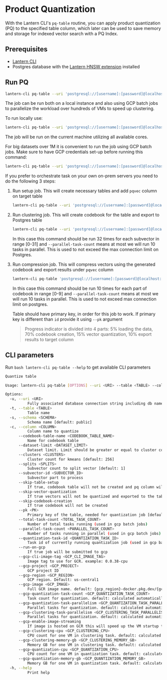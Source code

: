 # Product Quantization

With the Lantern CLI's `pq-table` routine, you can apply product quantization (PQ) to the specified table column, which later can be used to save memory and storage for indexed vector search with a PQ Index.

## Prerequisites

- [Lantern CLI](/docs/lantern-cli/install)
- Postgres database with the [Lantern HNSW extension](/docs/lantern-hnsw/install) installed

## Run PQ

```bash
lantern-cli pq-table --uri 'postgresql://[username]:[password]@localhost:5432/[db]' --table "sift1m" --column "v" --clusters 256 --splits 32
```

The job can be run both on a local instance and also using GCP batch jobs to parallelize the workload over hundreds of VMs to speed up clustering.

To run locally use:

```bash
lantern-cli pq-table --uri 'postgresql://[username]:[password]@localhost:5432/[db]' --table "sift1m" --column "v" --clusters 256 --splits 32
```

The job will be run on the current machine utilizing all available cores.

For big datasets over 1M it is convenient to run the job using GCP batch jobs. Make sure to have GCP credentials set-up before running this command:

```bash
lantern-cli pq-table --uri 'postgresql://[username]:[password]@localhost:5432/[db]' --table "sift1m" --column "v" --clusters 256 --splits 32 --run-on-gcp
```

If you prefer to orchestrate task on your own on-prem servers you need to do the following 3 steps:

1. Run setup job. This will create necessary tables and add `pqvec` column on target table

   ```bash
   lantern-cli pq-table --uri 'postgresql://[username]:[password]@localhost:5432/[db]' --table "sift1m" --column "v" --clusters 256 --splits 32 --skip-codebook-creation  --skip-vector-compression
   ```

2. Run clustering job. This will create codebook for the table and export to Postgres table

   ```bash
   lantern-cli pq-table --uri 'postgresql://[username]:[password]@localhost:5432/[db]' --table "sift1m" --column "v" --clusters 256 --splits 32 --skip-table-setup  --skip-vector-compression --parallel-task-count 10 --subvector-id 0
   ```

   In this case this command should be run 32 times for each subvector in range [0-31] and `--parallel-task-count` means at most we will run 10 tasks in parallel. This is used to not exceed the max connection limit on Postgres.

3. Run compression job. This will compress vectors using the generated codebook and export results under `pqvec` column

   ```bash
   lantern-cli pq-table 'postgresql://[username]:[password]@localhost:5432/[db]' --table "sift1m" --column "v" --clusters 256 --splits 32 --skip-table-setup --skip-codebook-creation --parallel-task-count 10 --total-task-count 10 --compression-task-id 0
   ```

   In this case this command should be run 10 times for each part of codebook in range [0-9] and `--parallel-task-count` means at most we will run 10 tasks in parallel. This is used to not exceed max connection limit on postgres.

   Table should have primary key, in order for this job to work. If primary key is different than `id` provide it using `--pk` argument

   > Progress indicator is divided into 4 parts: 5% loading the data, 70% codebook creation, 15% vector quantization, 10% export results to target column

## CLI parameters

Run `bash lantern-cli pq-table --help` to get available CLI parameters

```bash
Quantize table

Usage: lantern-cli pq-table [OPTIONS] --uri <URI> --table <TABLE> --column <COLUMN>

Options:
  -u, --uri <URI>
          Fully associated database connection string including db name
  -t, --table <TABLE>
          Table name
  -s, --schema <SCHEMA>
          Schema name [default: public]
  -c, --column <COLUMN>
          Column name to quantize
      --codebook-table-name <CODEBOOK_TABLE_NAME>
          Name for codebook table
      --dataset-limit <DATASET_LIMIT>
          Dataset limit. Limit should be greater or equal to cluster count
      --clusters <CLUSTERS>
          Cluster count for kmeans [default: 256]
      --splits <SPLITS>
          Subvector count to split vector [default: 1]
      --subvector-id <SUBVECTOR_ID>
          Subvector part to process
      --skip-table-setup
          If true, codebook table will not be created and pq column will not be added to table. So they should be set up externally
      --skip-vector-quantization
          If true vectors will not be quantized and exported to the table
      --skip-codebook-creation
          If true codebook will not be created
      --pk <PK>
          Primary key of the table, needed for quantization job [default: id]
      --total-task-count <TOTAL_TASK_COUNT>
          Number of total tasks running (used in gcp batch jobs)
      --parallel-task-count <PARALLEL_TASK_COUNT>
          Number of tasks running in parallel (used in gcp batch jobs)
      --quantization-task-id <QUANTIZATION_TASK_ID>
          Task id of currently running quantization job (used in gcp batch jobs)
      --run-on-gcp
          If true job will be submitted to gcp
      --gcp-cli-image-tag <GCP_CLI_IMAGE_TAG>
          Image tag to use for GCR. example: 0.0.38-cpu
      --gcp-project <GCP_PROJECT>
          GCP project ID
      --gcp-region <GCP_REGION>
          GCP region. Default: us-central1
      --gcp-image <GCP_IMAGE>
          Full GCR image name. default: {gcp_region}-docker.pkg.dev/{gcp_project_id}/lanterndata/lantern-cli:{gcp_cli_image_tag}
      --gcp-quantization-task-count <GCP_QUANTIZATION_TASK_COUNT>
          Task count for quantization. default: calculated automatically based on dataset size
      --gcp-quantization-task-parallelism <GCP_QUANTIZATION_TASK_PARALLELISM>
          Parallel tasks for quantization. default: calculated automatically based on max connections
      --gcp-clustering-task-parallelism <GCP_CLUSTERING_TASK_PARALLELISM>
          Parallel tasks for quantization. default: calculated automatically based on max connections and dataset size
      --gcp-enable-image-streaming
          If image is hosted on GCR this will speed up the VM startup time
      --gcp-clustering-cpu <GCP_CLUSTERING_CPU>
          CPU count for one VM in clustering task. default: calculated based on dataset size
      --gcp-clustering-memory-gb <GCP_CLUSTERING_MEMORY_GB>
          Memory GB for one VM in clustering task. default: calculated based on CPU count
      --gcp-quantization-cpu <GCP_QUANTIZATION_CPU>
          CPU count for one VM in quantization task. default: calculated based on dataset size
      --gcp-quantization-memory-gb <GCP_QUANTIZATION_MEMORY_GB>
          Memory GB for one VM in quantization task. default: calculated based on CPU count
  -h, --help
          Print help
```
